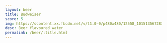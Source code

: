 ```yaml
---
layout: beer
title: Budweiser
score: 5
img: https://scontent.xx.fbcdn.net/v/t1.0-0/p480x480/12558_10151356728378745_471931293_n.jpg?oh=f4631ee79d7476113bf502565dfd5a00&oe=5920E319
desc: Beer flavoured water
permalink: /beer/:title.html
---
```

